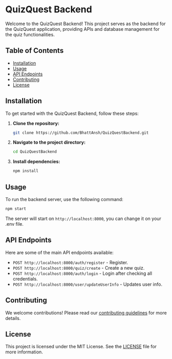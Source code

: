 # QuizQuest Backend

Welcome to the QuizQuest Backend! This project serves as the backend for the QuizQuest application, providing APIs and database management for the quiz functionalities.

## Table of Contents

- [Installation](#installation)
- [Usage](#usage)
- [API Endpoints](#api-endpoints)
- [Contributing](#contributing)
- [License](#license)

## Installation

To get started with the QuizQuest Backend, follow these steps:

1. **Clone the repository:**
   ```sh
   git clone https://github.com/BhattAnsh/QuizQuestBackend.git
   ```
2. **Navigate to the project directory:**
   ```sh
   cd QuizQuestBackend
   ```
3. **Install dependencies:**
   ```sh
   npm install
   ```

## Usage

To run the backend server, use the following command:

```sh
npm start
```

The server will start on `http://localhost:8000`, you can change it on your .env file.

## API Endpoints

Here are some of the main API endpoints available:

- `POST http://localhost:8000/auth/register` - Register.
- `POST http://localhost:8000/quiz/create` - Create a new quiz.
- `POST http://localhost:8000/auth/login` - Login after checking all credentials.
- `POST http://localhost:8000/user/updateUserInfo` - Updates user info.

## Contributing

We welcome contributions! Please read our [contributing guidelines](CONTRIBUTING.md) for more details.

## License

This project is licensed under the MIT License. See the [LICENSE](LICENSE) file for more information.
